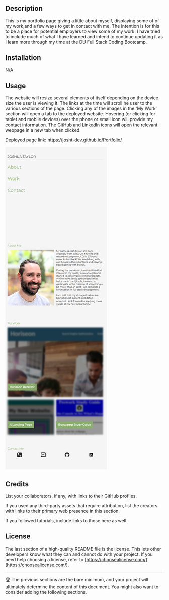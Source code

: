 # <Portfolio>

## Description

This is my portfolio page giving a little about myself, displaying some of of my work,and a few ways to get in contact with me. The intention is for this to be a place for potential employers to view some of my work. I have tried to include much of what I have learned and intend to continue updating it as I learn more through my time at the DU Full Stack Coding Bootcamp. 

## Installation

N/A

## Usage

The website will resize several elements of itself depending on the device size the user is viewing it. The links at the time will scroll he user to the various sections of the page. Clicking any of the images in the 'My Work' section will open a tab to the deployed website. Hovering (or clicking for tablet and mobile devices) over the phone or email icon will provide my contact information. The GitHub and LinkedIn icons will open the relevant webpage in a new tab when clicked.

Deployed page link: https://josht-dev.github.io/Portfolio/

![screenshot](./assets/images/josht-dev.github.io_Portfolio_.png)

## Credits

List your collaborators, if any, with links to their GitHub profiles.

If you used any third-party assets that require attribution, list the creators with links to their primary web presence in this section.

If you followed tutorials, include links to those here as well.

## License

The last section of a high-quality README file is the license. This lets other developers know what they can and cannot do with your project. If you need help choosing a license, refer to [https://choosealicense.com/](https://choosealicense.com/).

---

🏆 The previous sections are the bare minimum, and your project will ultimately determine the content of this document. You might also want to consider adding the following sections.